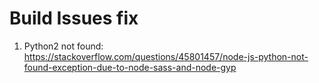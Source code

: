 # Build Issues fix

1. Python2 not found: https://stackoverflow.com/questions/45801457/node-js-python-not-found-exception-due-to-node-sass-and-node-gyp